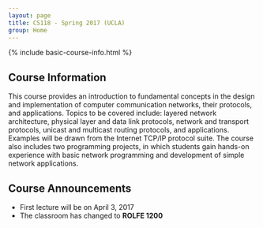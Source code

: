```yaml
---
layout: page
title: CS118 - Spring 2017 (UCLA)
group: Home
---
```


{% include basic-course-info.html %}

## Course Information

This course provides an introduction to fundamental concepts in the design and implementation of computer communication networks, their protocols, and applications. Topics to be covered include: layered network architecture, physical layer and data link protocols, network and transport protocols, unicast and multicast routing protocols, and applications. Examples will be drawn from the Internet TCP/IP protocol suite. The course also includes two programming projects, in which students gain hands-on experience with basic network programming and development of simple network applications.

## Course Announcements

- First lecture will be on April 3, 2017
- The classroom has changed to **ROLFE 1200**
